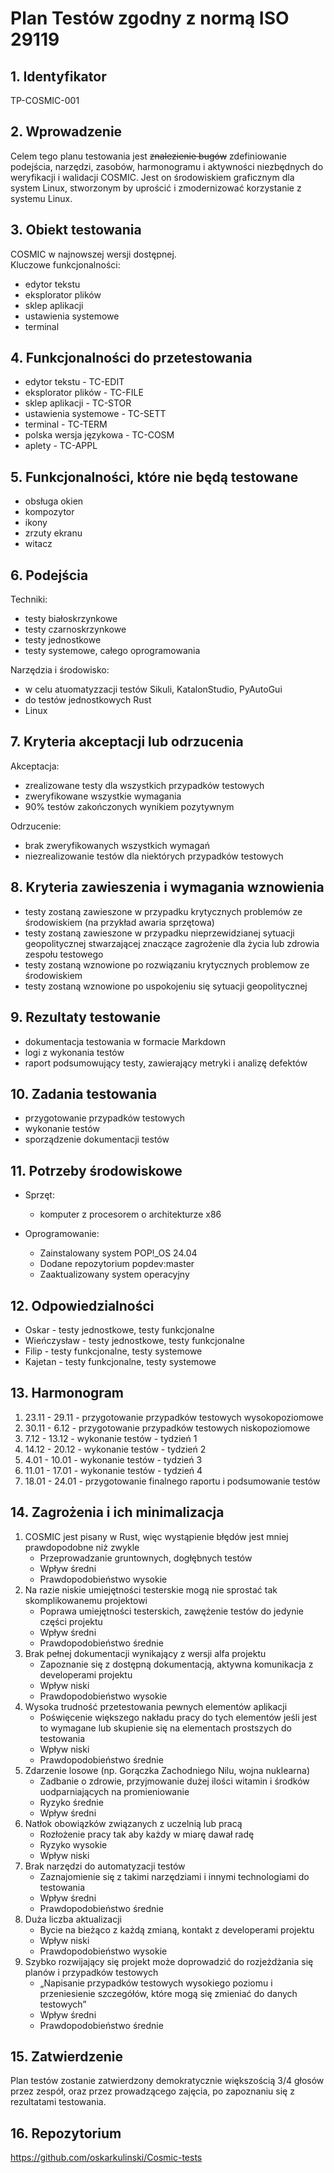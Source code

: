 # Plan Testów zgodny z normą ISO 29119

## 1. Identyfikator

TP-COSMIC-001

## 2. Wprowadzenie 
Celem tego planu testowania jest ~~znalezienie bugów~~ zdefiniowanie podejścia, 
narzędzi, zasobów, harmonogramu i aktywności niezbędnych do weryfikacji
i walidacji COSMIC. Jest on środowiskiem graficznym dla system Linux, 
stworzonym by uprościć i zmodernizować korzystanie z systemu Linux.

## 3. Obiekt testowania   
COSMIC w najnowszej wersji dostępnej.   
Kluczowe funkcjonalności:   
- edytor tekstu
- eksplorator plików
- sklep aplikacji
- ustawienia systemowe
- terminal

## 4. Funkcjonalności do przetestowania
- edytor tekstu - TC-EDIT
- eksplorator plików -  TC-FILE
- sklep aplikacji - TC-STOR
- ustawienia systemowe - TC-SETT
- terminal - TC-TERM
- polska wersja językowa - TC-COSM
- aplety - TC-APPL

## 5. Funkcjonalności, które nie będą testowane
- obsługa okien
- kompozytor
- ikony
- zrzuty ekranu
- witacz

## 6. Podejścia
Techniki:   
- testy białoskrzynkowe
- testy czarnoskrzynkowe
- testy jednostkowe
- testy systemowe, całego oprogramowania   

Narzędzia i środowisko:
- w celu atuomatyzzacji testów Sikuli, KatalonStudio, PyAutoGui
- do testów jednostkowych Rust
- Linux

## 7. Kryteria akceptacji lub odrzucenia
Akceptacja:
- zrealizowane testy dla wszystkich przypadków testowych
- zweryfikowane wszystkie wymagania
- 90% testów zakończonych wynikiem pozytywnym

Odrzucenie:
- brak zweryfikowanych wszystkich wymagań
- niezrealizowanie testów dla niektórych przypadków testowych


## 8. Kryteria zawieszenia i wymagania wznowienia
- testy zostaną zawieszone w przypadku krytycznych problemów ze środowiskiem (na przykład awaria sprzętowa)
- testy zostaną zawieszone w przypadku nieprzewidzianej sytuacji geopolitycznej stwarzającej znaczące zagrożenie dla życia lub zdrowia 
zespołu testowego
- testy zostaną wznowione po rozwiązaniu krytycznych problemow ze środowiskiem
- testy zostaną wznowione po uspokojeniu się sytuacji geopolitycznej 

## 9. Rezultaty testowanie
- dokumentacja testowania w formacie Markdown
- logi z wykonania testów 
- raport podsumowujący testy, zawierający metryki i analizę defektów


## 10. Zadania testowania
- przygotowanie przypadków testowych
- wykonanie testów
- sporządzenie dokumentacji testów

## 11. Potrzeby środowiskowe
- Sprzęt:
    - komputer z procesorem o architekturze x86

- Oprogramowanie:
    - Zainstalowany system POP!_OS 24.04
    - Dodane repozytorium popdev:master
    - Zaaktualizowany system operacyjny

## 12. Odpowiedzialności
- Oskar - testy jednostkowe, testy funkcjonalne
- Wieńczysław - testy jednostkowe, testy funkcjonalne
- Filip - testy funkcjonalne, testy systemowe
- Kajetan - testy funkcjonalne, testy systemowe

## 13. Harmonogram
1. 23.11 - 29.11 - przygotowanie przypadków testowych wysokopoziomowe
2. 30.11 - 6.12 - przygotowanie przypadków testowych niskopoziomowe
3. 7.12 - 13.12 - wykonanie testów - tydzień 1
4. 14.12 - 20.12 - wykonanie testów - tydzień 2
5. 4.01 - 10.01 - wykonanie testów - tydzień 3
6. 11.01 - 17.01 - wykonanie testów - tydzień 4
7. 18.01 - 24.01 - przygotowanie finalnego raportu
 i podsumowanie testów

 ## 14. Zagrożenia i ich minimalizacja
 1. COSMIC jest pisany w Rust, więc wystąpienie błędów jest mniej prawdopodobne niż zwykle
    - Przeprowadzanie gruntownych, dogłębnych testów 
    - Wpływ średni
    - Prawdopodobieństwo wysokie 
 2. Na razie niskie umiejętności testerskie mogą nie sprostać tak skomplikowanemu projektowi
    - Poprawa umiejętności testerskich, zawężenie testów do jedynie części projektu
    - Wpływ średni
    - Prawdopodobieństwo średnie
 3. Brak pełnej dokumentacji wynikający z wersji alfa projektu
    - Zapoznanie się z dostępną dokumentacją, aktywna komunikacja z developerami projektu
    - Wpływ niski
    - Prawdopodobieństwo wysokie
 4. Wysoka trudność przetestowania pewnych elementów aplikacji
    - Poświęcenie większego nakładu pracy do tych elementów jeśli jest to wymagane lub skupienie się na elementach prostszych do testowania
    - Wpływ niski
    - Prawdopodobieństwo średnie
 5. Zdarzenie losowe (np. Gorączka Zachodniego Nilu, wojna nuklearna)
    - Zadbanie o zdrowie, przyjmowanie dużej ilości witamin i środków uodparniających na promieniowanie
    - Ryzyko średnie
    - Wpływ średni
 6. Natłok obowiązków związanych z uczelnią lub pracą
    - Rozłożenie pracy tak aby każdy w miarę dawał radę
    - Ryzyko wysokie
    - Wpływ niski
 7. Brak narzędzi do automatyzacji testów
    - Zaznajomienie się z takimi narzędziami i innymi technologiami do testowania
    - Wpływ średni
    - Prawdopodobieństwo średnie
 8. Duża liczba aktualizacji
    - Bycie na bieżąco z każdą zmianą, kontakt z developerami projektu
    - Wpływ niski
    - Prawdopodobieństwo wysokie
 9. Szybko rozwijający się projekt może doprowadzić do rozjeżdżania się planów i przypadków testowych
    - „Napisanie przypadków testowych wysokiego poziomu i przeniesienie szczegółów, które mogą się zmieniać do danych testowych”
    - Wpływ średni
    - Prawdopodobieństwo średnie

## 15. Zatwierdzenie
 Plan testów zostanie zatwierdzony demokratycznie większością 3/4 głosów przez zespół, oraz przez prowadzącego zajęcia, po zapoznaniu się z rezultatami testowania.

## 16. Repozytorium 
https://github.com/oskarkulinski/Cosmic-tests